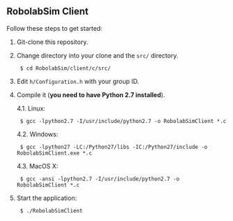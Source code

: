 ## RobolabSim Client

Follow these steps to get started:

1. Git-clone this repository.

2. Change directory into your clone and the ```src/``` directory.

        $ cd RobolabSim/client/c/src/

3. Edit ```h/Configuration.h``` with your group ID.

4. Compile it (**you need to have Python 2.7 installed**).

    4.1. Linux:
    
        $ gcc -lpython2.7 -I/usr/include/python2.7 -o RobolabSimClient *.c

    4.2. Windows:
    
        $ gcc -lpython27 -LC:/Python27/libs -IC:/Python27/include -o RobolabSimClient.exe *.c

    4.3. MacOS X:
    
        $ gcc -ansi -lpython2.7 -I/usr/include/python2.7 -o RobolabSimClient *.c

5. Start the application:

        $ ./RobolabSimClient
